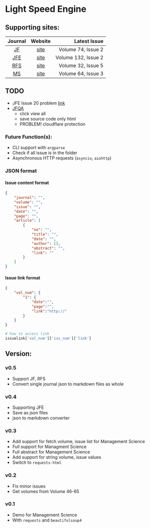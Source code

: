 # Light Speed Engine

## Supporting sites:

|   Journal    |                                       Website                                       |    Latest Issue     |
| :----------: | :---------------------------------------------------------------------------------: | ------------------: |
|  [JF](/JF)   |                [site](https://onlinelibrary.wiley.com/loi/15406261)                 |  Volume 74, Issue 2 |
| [JFE](/JFE/) | [site](https://www.sciencedirect.com/journal/journal-of-financial-economics/issues) | Volume 132, Issue 2 |
| [RFS](/RFS)  |                     [site](https://academic.oup.com/rfs/issue)                      |  Volume 32, Issue 5 |
|  [MS](/MS)   |                 [site](https://pubsonline.informs.org/journal/mnsc)                 |  Volume 64, Issue 3 |

## TODO

- JFE Issue 20 problem [link](https://www.sciencedirect.com/journal/journal-of-financial-economics/vol/20/suppl/C)
- [JFQA](https://www.cambridge.org/core/journals/journal-of-financial-and-quantitative-analysis/all-issues)
  - click view all
  - save source code only html
  - PROBLEM! cloudflare protection

### Future Function(s):

- CLI support with `argparse`
- Check if all issue is in the folder
- Asynchronous HTTP requests (`asyncio`, `aiohttp`)

### JSON format

#### Issue content format
```json
{
    "journal": "",
    "volume": "",
    "issue": "",
    "date": "",
    "page": "",
    "article": [
        {
            "no": "",
            "title": "",
            "date": "",
            "author": [],
            "abstract": "",
            "link": ""
        }
    ]
}
```

#### Issue link format
```json
{
    "vol_num": {
        "1": {
            "date":"",
            "page":"",
            "link":"http://"
        }
    }
}
```

```python
# how to access link
issuelink['vol_num']['iss_num']['link']
```


## Version:

### v0.5

- Support JF, RFS
- Convert single journal json to markdown files as whole

### v0.4

- Supporting JFE
- Save as json files
- json to markdown converter

### v0.3

- Add support for fetch volume, issue list for Management Science
- Full support for Managment Science
- Full abstract for Management Science
- Add support for string volume, issue values
- Switch to `requests-html`

### v0.2

- Fix minor issues
- Get volumes from Volume 46-65

### v0.1

- Demo for Management Science
- With `requests` and `beautifulsoup4`
